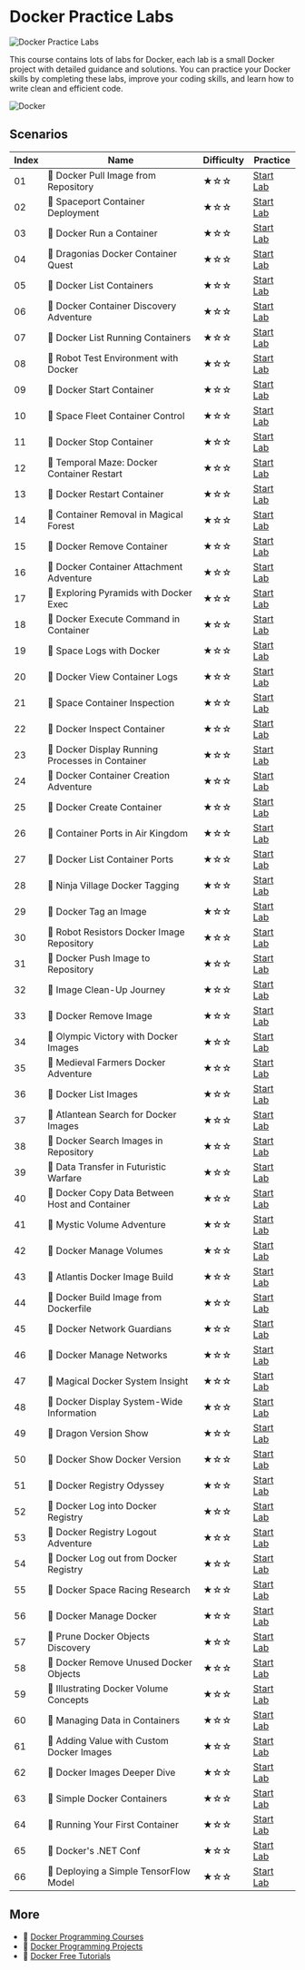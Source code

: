 # Docker Practice Labs

![Docker Practice Labs](https://cover-creator.appbot.io/docker-practice-labs.png)

This course contains lots of labs for Docker, each lab is a small Docker project with detailed guidance and solutions. You can practice your Docker skills by completing these labs, improve your coding skills, and learn how to write clean and efficient code.

![Docker](https://img.shields.io/badge/Docker-whitesmoke?style=for-the-badge&logo=docker)


## Scenarios

|   Index | Name                                            | Difficulty   | Practice                                                             |
|---------|-------------------------------------------------|--------------|----------------------------------------------------------------------|
|      01 | 📖 Docker Pull Image from Repository             | ★☆☆          | <a target='_blank' href='https://labex.io/labs/271485'>Start Lab</a> |
|      02 | 📖 Spaceport Container Deployment                | ★☆☆          | <a target='_blank' href='https://labex.io/labs/268715'>Start Lab</a> |
|      03 | 📖 Docker Run a Container                        | ★☆☆          | <a target='_blank' href='https://labex.io/labs/271495'>Start Lab</a> |
|      04 | 📖 Dragonias Docker Container Quest              | ★☆☆          | <a target='_blank' href='https://labex.io/labs/268702'>Start Lab</a> |
|      05 | 📖 Docker List Containers                        | ★☆☆          | <a target='_blank' href='https://labex.io/labs/271475'>Start Lab</a> |
|      06 | 📖 Docker Container Discovery Adventure          | ★☆☆          | <a target='_blank' href='https://labex.io/labs/268704'>Start Lab</a> |
|      07 | 📖 Docker List Running Containers                | ★☆☆          | <a target='_blank' href='https://labex.io/labs/271483'>Start Lab</a> |
|      08 | 📖 Robot Test Environment with Docker            | ★☆☆          | <a target='_blank' href='https://labex.io/labs/268718'>Start Lab</a> |
|      09 | 📖 Docker Start Container                        | ★☆☆          | <a target='_blank' href='https://labex.io/labs/271499'>Start Lab</a> |
|      10 | 📖 Space Fleet Container Control                 | ★☆☆          | <a target='_blank' href='https://labex.io/labs/268719'>Start Lab</a> |
|      11 | 📖 Docker Stop Container                         | ★☆☆          | <a target='_blank' href='https://labex.io/labs/271501'>Start Lab</a> |
|      12 | 📖 Temporal Maze: Docker Container Restart       | ★☆☆          | <a target='_blank' href='https://labex.io/labs/268714'>Start Lab</a> |
|      13 | 📖 Docker Restart Container                      | ★☆☆          | <a target='_blank' href='https://labex.io/labs/271489'>Start Lab</a> |
|      14 | 📖 Container Removal in Magical Forest           | ★☆☆          | <a target='_blank' href='https://labex.io/labs/268711'>Start Lab</a> |
|      15 | 📖 Docker Remove Container                       | ★☆☆          | <a target='_blank' href='https://labex.io/labs/271491'>Start Lab</a> |
|      16 | 📖 Docker Container Attachment Adventure         | ★☆☆          | <a target='_blank' href='https://labex.io/labs/268693'>Start Lab</a> |
|      17 | 📖 Exploring Pyramids with Docker Exec           | ★☆☆          | <a target='_blank' href='https://labex.io/labs/268699'>Start Lab</a> |
|      18 | 📖 Docker Execute Command in Container           | ★☆☆          | <a target='_blank' href='https://labex.io/labs/271461'>Start Lab</a> |
|      19 | 📖 Space Logs with Docker                        | ★☆☆          | <a target='_blank' href='https://labex.io/labs/268721'>Start Lab</a> |
|      20 | 📖 Docker View Container Logs                    | ★☆☆          | <a target='_blank' href='https://labex.io/labs/271473'>Start Lab</a> |
|      21 | 📖 Space Container Inspection                    | ★☆☆          | <a target='_blank' href='https://labex.io/labs/268700'>Start Lab</a> |
|      22 | 📖 Docker Inspect Container                      | ★☆☆          | <a target='_blank' href='https://labex.io/labs/271467'>Start Lab</a> |
|      23 | 📖 Docker Display Running Processes in Container | ★☆☆          | <a target='_blank' href='https://labex.io/labs/271507'>Start Lab</a> |
|      24 | 📖 Docker Container Creation Adventure           | ★☆☆          | <a target='_blank' href='https://labex.io/labs/268696'>Start Lab</a> |
|      25 | 📖 Docker Create Container                       | ★☆☆          | <a target='_blank' href='https://labex.io/labs/271459'>Start Lab</a> |
|      26 | 📖 Container Ports in Air Kingdom                | ★☆☆          | <a target='_blank' href='https://labex.io/labs/268701'>Start Lab</a> |
|      27 | 📖 Docker List Container Ports                   | ★☆☆          | <a target='_blank' href='https://labex.io/labs/271479'>Start Lab</a> |
|      28 | 📖 Ninja Village Docker Tagging                  | ★☆☆          | <a target='_blank' href='https://labex.io/labs/268720'>Start Lab</a> |
|      29 | 📖 Docker Tag an Image                           | ★☆☆          | <a target='_blank' href='https://labex.io/labs/271505'>Start Lab</a> |
|      30 | 📖 Robot Resistors Docker Image Repository       | ★☆☆          | <a target='_blank' href='https://labex.io/labs/268710'>Start Lab</a> |
|      31 | 📖 Docker Push Image to Repository               | ★☆☆          | <a target='_blank' href='https://labex.io/labs/271487'>Start Lab</a> |
|      32 | 📖 Image Clean-Up Journey                        | ★☆☆          | <a target='_blank' href='https://labex.io/labs/268712'>Start Lab</a> |
|      33 | 📖 Docker Remove Image                           | ★☆☆          | <a target='_blank' href='https://labex.io/labs/271493'>Start Lab</a> |
|      34 | 📖 Olympic Victory with Docker Images            | ★☆☆          | <a target='_blank' href='https://labex.io/labs/268703'>Start Lab</a> |
|      35 | 📖 Medieval Farmers Docker Adventure             | ★☆☆          | <a target='_blank' href='https://labex.io/labs/271453'>Start Lab</a> |
|      36 | 📖 Docker List Images                            | ★☆☆          | <a target='_blank' href='https://labex.io/labs/271463'>Start Lab</a> |
|      37 | 📖 Atlantean Search for Docker Images            | ★☆☆          | <a target='_blank' href='https://labex.io/labs/268716'>Start Lab</a> |
|      38 | 📖 Docker Search Images in Repository            | ★☆☆          | <a target='_blank' href='https://labex.io/labs/271497'>Start Lab</a> |
|      39 | 📖 Data Transfer in Futuristic Warfare           | ★☆☆          | <a target='_blank' href='https://labex.io/labs/268695'>Start Lab</a> |
|      40 | 📖 Docker Copy Data Between Host and Container   | ★☆☆          | <a target='_blank' href='https://labex.io/labs/271457'>Start Lab</a> |
|      41 | 📖 Mystic Volume Adventure                       | ★☆☆          | <a target='_blank' href='https://labex.io/labs/268709'>Start Lab</a> |
|      42 | 📖 Docker Manage Volumes                         | ★☆☆          | <a target='_blank' href='https://labex.io/labs/271511'>Start Lab</a> |
|      43 | 📖 Atlantis Docker Image Build                   | ★☆☆          | <a target='_blank' href='https://labex.io/labs/268694'>Start Lab</a> |
|      44 | 📖 Docker Build Image from Dockerfile            | ★☆☆          | <a target='_blank' href='https://labex.io/labs/271455'>Start Lab</a> |
|      45 | 📖 Docker Network Guardians                      | ★☆☆          | <a target='_blank' href='https://labex.io/labs/268708'>Start Lab</a> |
|      46 | 📖 Docker Manage Networks                        | ★☆☆          | <a target='_blank' href='https://labex.io/labs/271477'>Start Lab</a> |
|      47 | 📖 Magical Docker System Insight                 | ★☆☆          | <a target='_blank' href='https://labex.io/labs/268698'>Start Lab</a> |
|      48 | 📖 Docker Display System-Wide Information        | ★☆☆          | <a target='_blank' href='https://labex.io/labs/271465'>Start Lab</a> |
|      49 | 📖 Dragon Version Show                           | ★☆☆          | <a target='_blank' href='https://labex.io/labs/268717'>Start Lab</a> |
|      50 | 📖 Docker Show Docker Version                    | ★☆☆          | <a target='_blank' href='https://labex.io/labs/271509'>Start Lab</a> |
|      51 | 📖 Docker Registry Odyssey                       | ★☆☆          | <a target='_blank' href='https://labex.io/labs/268705'>Start Lab</a> |
|      52 | 📖 Docker Log into Docker Registry               | ★☆☆          | <a target='_blank' href='https://labex.io/labs/271469'>Start Lab</a> |
|      53 | 📖 Docker Registry Logout Adventure              | ★☆☆          | <a target='_blank' href='https://labex.io/labs/268706'>Start Lab</a> |
|      54 | 📖 Docker Log out from Docker Registry           | ★☆☆          | <a target='_blank' href='https://labex.io/labs/271471'>Start Lab</a> |
|      55 | 📖 Docker Space Racing Research                  | ★☆☆          | <a target='_blank' href='https://labex.io/labs/268707'>Start Lab</a> |
|      56 | 📖 Docker Manage Docker                          | ★☆☆          | <a target='_blank' href='https://labex.io/labs/271503'>Start Lab</a> |
|      57 | 📖 Prune Docker Objects Discovery                | ★☆☆          | <a target='_blank' href='https://labex.io/labs/268713'>Start Lab</a> |
|      58 | 📖 Docker Remove Unused Docker Objects           | ★☆☆          | <a target='_blank' href='https://labex.io/labs/271481'>Start Lab</a> |
|      59 | 📖 Illustrating Docker Volume Concepts           | ★☆☆          | <a target='_blank' href='https://labex.io/labs/67494'>Start Lab</a>  |
|      60 | 📖 Managing Data in Containers                   | ★☆☆          | <a target='_blank' href='https://labex.io/labs/148984'>Start Lab</a> |
|      61 | 📖 Adding Value with Custom Docker Images        | ★☆☆          | <a target='_blank' href='https://labex.io/labs/148983'>Start Lab</a> |
|      62 | 📖 Docker Images Deeper Dive                     | ★☆☆          | <a target='_blank' href='https://labex.io/labs/67460'>Start Lab</a>  |
|      63 | 📖 Simple Docker Containers                      | ★☆☆          | <a target='_blank' href='https://labex.io/labs/67162'>Start Lab</a>  |
|      64 | 📖 Running Your First Container                  | ★☆☆          | <a target='_blank' href='https://labex.io/labs/148982'>Start Lab</a> |
|      65 | 📖 Docker's .NET Conf                            | ★☆☆          | <a target='_blank' href='https://labex.io/labs/67462'>Start Lab</a>  |
|      66 | 📖 Deploying a Simple TensorFlow Model           | ★☆☆          | <a target='_blank' href='https://labex.io/labs/298840'>Start Lab</a> |

## More

- 🔗 [Docker Programming Courses](https://github.com/labex-labs/awesome-programming-courses)
- 🔗 [Docker Programming Projects](https://github.com/labex-labs/awesome-programming-projects)
- 🔗 [Docker Free Tutorials](https://github.com/labex-labs/docker-free-tutorials)

